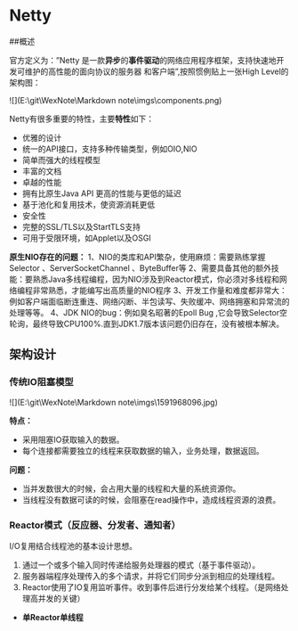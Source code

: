 # Netty

##概述

官方定义为：”Netty 是一款**异步**的**事件驱动**的网络应用程序框架，支持快速地开发可维护的高性能的面向协议的服务器
和客户端”,按照惯例贴上一张High Level的架构图：

![](E:\git\WexNote\Markdown note\imgs\components.png)

Netty有很多重要的特性，主要**特性**如下：
- 优雅的设计
- 统一的API接口，支持多种传输类型，例如OIO,NIO
- 简单而强大的线程模型
- 丰富的文档
- 卓越的性能
- 拥有比原生Java API 更高的性能与更低的延迟
- 基于池化和复用技术，使资源消耗更低
- 安全性
- 完整的SSL/TLS以及StartTLS支持
- 可用于受限环境，如Applet以及OSGI



**原生NIO存在的问题：**
1、NIO的类库和API繁杂，使用麻烦：需要熟练掌握Selector 、ServerSocketChannel 、ByteBuffer等
2、需要具备其他的额外技能：要熟悉Java多线程编程，因为NIO涉及到Reactor模式，你必须对多线程和网络编程非常熟悉，才能编写出高质量的NIO程序
3、开发工作量和难度都非常大：例如客户端面临断连重连、网络闪断、半包读写、失败缓冲、网络拥塞和异常流的处理等等。
4、JDK NIO的bug：例如臭名昭著的Epoll Bug ,它会导致Selector空轮询，最终导致CPU100%.直到JDK1.7版本该问题仍旧存在，没有被根本解决。

## 架构设计

### 传统IO阻塞模型

![](E:\git\WexNote\Markdown note\imgs\1591968096.jpg)



**特点：**

- 采用阻塞IO获取输入的数据。
- 每个连接都需要独立的线程来获取数据的输入，业务处理，数据返回。



**问题：**

- 当并发数很大的时候，会占用大量的线程和大量的系统资源你。
- 当线程没有数据可读的时候，会阻塞在read操作中，造成线程资源的浪费。



### Reactor模式（反应器、分发者、通知者）

I/O复用结合线程池的基本设计思想。

1. 通过一个或多个输入同时传递给服务处理器的模式（基于事件驱动）。
2. 服务器端程序处理传入的多个请求，并将它们同步分派到相应的处理线程。
3. Reactor使用了IO复用监听事件。收到事件后进行分发给某个线程。（是网络处理高并发的关键）



- **单Reactor单线程**





























